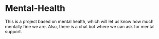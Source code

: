 # Mental-Health

This is a project based on mental health, which will let us know how much mentally fine we are. Also, there is a chat bot where we can ask for mental support.
